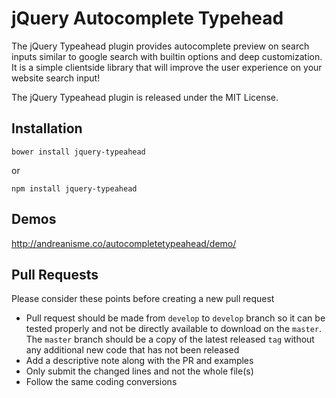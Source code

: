 
# jQuery Autocomplete Typehead

The jQuery Typeahead plugin provides autocomplete preview on search inputs similar to google search with builtin options and deep customization.
It is a simple clientside library that will improve the user experience on your website search input!

The jQuery Typeahead plugin is released under the MIT License.


## Installation

    bower install jquery-typeahead

or

    npm install jquery-typeahead

## Demos

http://andreanisme.co/autocompletetypeahead/demo/


## Pull Requests

Please consider these points before creating a new pull request

- Pull request should be made from `develop` to `develop` branch so it can be tested properly and not be directly available to download on the `master`.
The `master` branch should be a copy of the latest released `tag` without any additional new code that has not been released
- Add a descriptive note along with the PR and examples
- Only submit the changed lines and not the whole file(s)
- Follow the same coding conversions

